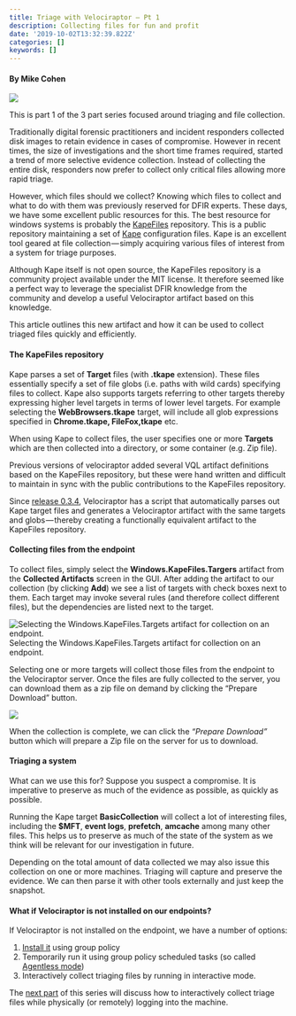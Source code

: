 ```yaml
---
title: Triage with Velociraptor — Pt 1
description: Collecting files for fun and profit
date: '2019-10-02T13:32:39.822Z'
categories: []
keywords: []
---
```


#### By Mike Cohen

![](../../img/1__8JNwZw22dHvjNnRAKqFz2g.jpeg)

This is part 1 of the 3 part series focused around triaging and file collection.

Traditionally digital forensic practitioners and incident responders collected disk images to retain evidence in cases of compromise. However in recent times, the size of investigations and the short time frames required, started a trend of more selective evidence collection. Instead of collecting the entire disk, responders now prefer to collect only critical files allowing more rapid triage.

However, which files should we collect? Knowing which files to collect and what to do with them was previously reserved for DFIR experts. These days, we have some excellent public resources for this. The best resource for windows systems is probably the [KapeFiles](https://github.com/EricZimmerman/KapeFiles) repository. This is a public repository maintaining a set of [Kape](https://ericzimmerman.github.io/KapeDocs/#!index.md) configuration files. Kape is an excellent tool geared at file collection — simply acquiring various files of interest from a system for triage purposes.

Although Kape itself is not open source, the KapeFiles repository is a community project available under the MIT license. It therefore seemed like a perfect way to leverage the specialist DFIR knowledge from the community and develop a useful Velociraptor artifact based on this knowledge.

This article outlines this new artifact and how it can be used to collect triaged files quickly and efficiently.

#### The KapeFiles repository

Kape parses a set of **Target** files (with **.tkape** extension). These files essentially specify a set of file globs (i.e. paths with wild cards) specifying files to collect. Kape also supports targets referring to other targets thereby expressing higher level targets in terms of lower level targets. For example selecting the **WebBrowsers.tkape** target, will include all glob expressions specified in **Chrome.tkape, FileFox,tkape** etc.

When using Kape to collect files, the user specifies one or more **Targets** which are then collected into a directory, or some container (e.g. Zip file).

Previous versions of velociraptor added several VQL artifact definitions based on the KapeFiles repository, but these were hand written and difficult to maintain in sync with the public contributions to the KapeFiles repository.

Since [release 0.3.4,](https://github.com/Velocidex/velociraptor/releases/tag/v0.3.4) Velociraptor has a script that automatically parses out Kape target files and generates a Velociraptor artifact with the same targets and globs — thereby creating a functionally equivalent artifact to the KapeFiles repository.

#### Collecting files from the endpoint

To collect files, simply select the **Windows.KapeFiles.Targers** artifact from the **Collected Artifacts** screen in the GUI. After adding the artifact to our collection (by clicking **Add**) we see a list of targets with check boxes next to them. Each target may invoke several rules (and therefore collect different files), but the dependencies are listed next to the target.

![Selecting the Windows.KapeFiles.Targets artifact for collection on an endpoint.](../../img/1__9OLhR0z9EbEPbIBY9Dv3aQ.png)
Selecting the Windows.KapeFiles.Targets artifact for collection on an endpoint.

Selecting one or more targets will collect those files from the endpoint to the Velociraptor server. Once the files are fully collected to the server, you can download them as a zip file on demand by clicking the “Prepare Download” button.

![](../../img/1__T7To9XETRYO3R7jP__U1mSg.png)

When the collection is complete, we can click the _“Prepare Download”_ button which will prepare a Zip file on the server for us to download.

#### Triaging a system

What can we use this for? Suppose you suspect a compromise. It is imperative to preserve as much of the evidence as possible, as quickly as possible.

Running the Kape target **BasicCollection** will collect a lot of interesting files, including the **$MFT**, **event logs**, **prefetch**, **amcache** among many other files. This helps us to preserve as much of the state of the system as we think will be relevant for our investigation in future.

Depending on the total amount of data collected we may also issue this collection on one or more machines. Triaging will capture and preserve the evidence. We can then parse it with other tools externally and just keep the snapshot.

#### What if Velociraptor is not installed on our endpoints?

If Velociraptor is not installed on the endpoint, we have a number of options:

1.  [Install it](https://www.velocidex.com/docs/getting-started/deploying_clients/) using group policy
2.  Temporarily run it using group policy scheduled tasks (so called [Agentless mode](https://www.velocidex.com/docs/getting-started/deploying_clients/#agentless-deployment))
3.  Interactively collect triaging files by running in interactive mode.

The [next part](https://medium.com/velociraptor-ir/triage-with-velociraptor-pt-2-d0f79066ca0e?source=friends_link&sk=b3b902227634160e0f9703338fb25586) of this series will discuss how to interactively collect triage files while physically (or remotely) logging into the machine.
